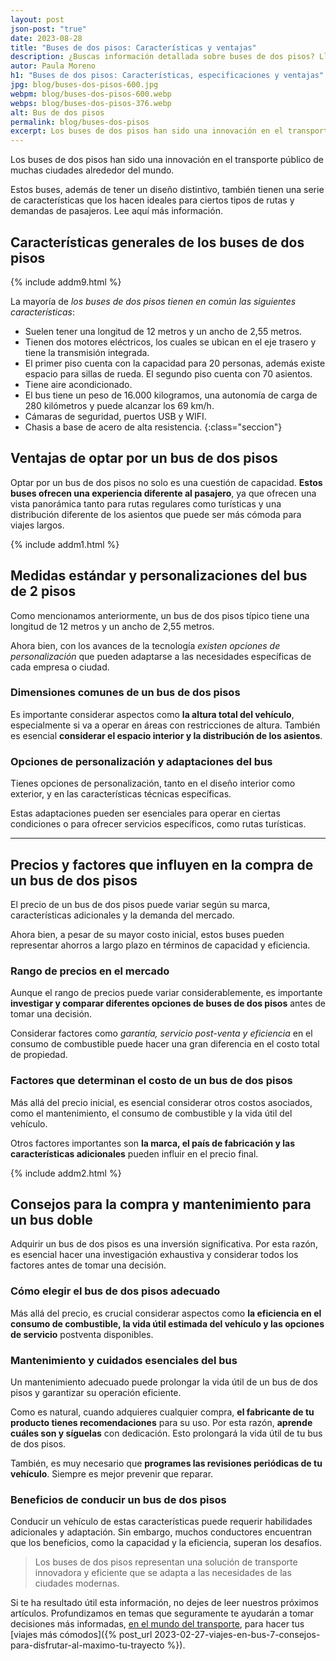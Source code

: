 ```yaml
---
layout: post
json-post: "true"
date: 2023-08-28
title: "Buses de dos pisos: Características y ventajas"
description: ¿Buscas información detallada sobre buses de dos pisos? Llegaste a el lugar correcto. Acomódate y déjate informar.
autor: Paula Moreno
h1: "Buses de dos pisos: Características, especificaciones y ventajas"
jpg: blog/buses-dos-pisos-600.jpg
webpm: blog/buses-dos-pisos-600.webp
webps: blog/buses-dos-pisos-376.webp
alt: Bus de dos pisos
permalink: blog/buses-dos-pisos
excerpt: Los buses de dos pisos han sido una innovación en el transporte público de muchas ciudades alrededor del mundo. Estos vehículos, además de tener un diseño distintivo, ofrecen una serie de características que los hacen ideales para ciertos tipos de rutas y demandas de pasajeros. Encuentra aquí más información.
---
```

Los buses de dos pisos han sido una innovación en el transporte público de muchas ciudades alrededor del mundo.

Estos buses, además de tener un diseño distintivo, también tienen una serie de características que los hacen ideales para ciertos tipos de rutas y demandas de pasajeros. Lee aquí más información.

## Características generales de los buses de dos pisos

{% include addm9.html %}

La mayoría de *los buses de dos pisos tienen en común las siguientes características*:

* Suelen tener una longitud de 12 metros y un ancho de 2,55 metros.
* Tienen dos motores eléctricos, los cuales se ubican en el eje trasero y tiene la transmisión integrada.
* El primer piso cuenta con la capacidad para 20 personas, además existe espacio para sillas de rueda. El segundo piso cuenta con 70 asientos.
* Tiene aire acondicionado.
* El bus tiene un peso de 16.000 kilogramos, una autonomía de carga de 280 kilómetros y puede alcanzar los 69 km/h.
* Cámaras de seguridad, puertos USB y WIFI.
* Chasis a base de acero de alta resistencia.
{:class="seccion"}

## Ventajas de optar por un bus de dos pisos

Optar por un bus de dos pisos no solo es una cuestión de capacidad. **Estos buses ofrecen una experiencia diferente al pasajero**, ya que ofrecen una vista panorámica tanto para rutas regulares como turísticas y una distribución diferente de los asientos que puede ser más cómoda para viajes largos.

{% include addm1.html %}

## Medidas estándar y personalizaciones del bus de 2 pisos

Como mencionamos anteriormente, un bus de dos pisos típico tiene una longitud de 12 metros y un ancho de 2,55 metros.

Ahora bien, con los avances de la tecnología *existen opciones de personalización* que pueden adaptarse a las necesidades específicas de cada empresa o ciudad.

### Dimensiones comunes de un bus de dos pisos

Es importante considerar aspectos como **la altura total del vehículo**, especialmente si va a operar en áreas con restricciones de altura. También es esencial **considerar el espacio interior y la distribución de los asientos**.

### Opciones de personalización y adaptaciones del bus

Tienes opciones de personalización, tanto en el diseño interior como exterior, y en las características técnicas específicas.

Estas adaptaciones pueden ser esenciales para operar en ciertas condiciones o para ofrecer servicios específicos, como rutas turísticas.

----

## Precios y factores que influyen en la compra de un bus de dos pisos

El precio de un bus de dos pisos puede variar según su marca, características adicionales y la demanda del mercado.

Ahora bien, a pesar de su mayor costo inicial, estos buses pueden representar ahorros a largo plazo en términos de capacidad y eficiencia.

### Rango de precios en el mercado

Aunque el rango de precios puede variar considerablemente, es importante **investigar y comparar diferentes opciones de buses de dos pisos** antes de tomar una decisión.

Considerar factores como *garantía, servicio post-venta y eficiencia* en el consumo de combustible puede hacer una gran diferencia en el costo total de propiedad.

### Factores que determinan el costo de un bus de dos pisos

Más allá del precio inicial, es esencial considerar otros costos asociados, como el mantenimiento, el consumo de combustible y la vida útil del vehículo.

Otros factores importantes son **la marca, el país de fabricación y las características adicionales** pueden influir en el precio final.

{% include addm2.html %}

## Consejos para la compra y mantenimiento para un bus doble

Adquirir un bus de dos pisos es una inversión significativa. Por esta razón, es esencial hacer una investigación exhaustiva y considerar todos los factores antes de tomar una decisión.

### Cómo elegir el bus de dos pisos adecuado

Más allá del precio, es crucial considerar aspectos como **la eficiencia en el consumo de combustible, la vida útil estimada del vehículo y las opciones de servicio** postventa disponibles.

### Mantenimiento y cuidados esenciales del bus

Un mantenimiento adecuado puede prolongar la vida útil de un bus de dos pisos y garantizar su operación eficiente.

Como es natural, cuando adquieres cualquier compra, **el fabricante de tu producto tienes recomendaciones** para su uso. Por esta razón, **aprende cuáles son y síguelas** con dedicación. Esto prolongará la vida útil de tu bus de dos pisos.

También, es muy necesario que **programes las revisiones periódicas de tu vehículo**. Siempre es mejor prevenir que reparar.

### Beneficios de conducir un bus de dos pisos

Conducir un vehículo de estas características puede requerir habilidades adicionales y adaptación. Sin embargo, muchos conductores encuentran que los beneficios, como la capacidad y la eficiencia, superan los desafíos.

>Los buses de dos pisos representan una solución de transporte innovadora y eficiente que se adapta a las necesidades de las ciudades modernas.

Si te ha resultado útil esta información, no dejes de leer nuestros próximos artículos. Profundizamos en temas que seguramente te ayudarán a tomar decisiones más informadas, [en el mundo del transporte](/), para hacer tus [viajes más cómodos]({% post_url 2023-02-27-viajes-en-bus-7-consejos-para-disfrutar-al-maximo-tu-trayecto %}).
